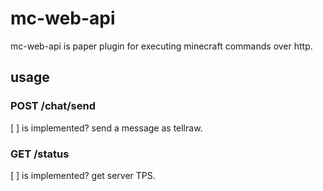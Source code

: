# mc-web-api
mc-web-api is paper plugin for executing minecraft commands over http.

## usage
### POST /chat/send
[ ] is implemented?
send a message as tellraw.

### GET /status
[ ] is implemented?
get server TPS.